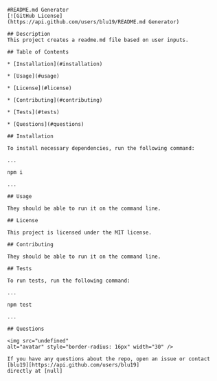 
    #README.md Generator
    [![GitHub License]         (https://api.github.com/users/blu19/README.md Generator)

    ## Description
    This project creates a readme.md file based on user inputs.

    ## Table of Contents

    * [Installation](#installation)

    * [Usage](#usage)

    * [License](#license)

    * [Contributing](#contributing)

    * [Tests](#tests)

    * [Questions](#questions)

    ## Installation

    To install necessary dependencies, run the following command: 

    ...

    npm i

    ...

    ## Usage

    They should be able to run it on the command line.

    ## License

    This project is licensed under the MIT license.

    ## Contributing

    They should be able to run it on the command line. 

    ## Tests

    To run tests, run the following command:
    
    ...
    
    npm test

    ...

    ## Questions

    <img src="undefined"
    alt="avatar" style="border-radius: 16px" width="30" />

    If you have any questions about the repo, open an issue or contact 
    [blu19][https://api.github.com/users/blu19] 
    directly at [null]
    
